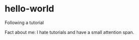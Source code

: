 # hello-world
Following a tutorial

Fact about me: I hate tutorials and have a small attention span.
